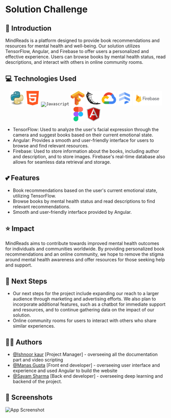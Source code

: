 # Solution Challenge

## 📖 Introduction
MindReads is a platform designed to provide book recommendations and resources for mental health and well-being. Our solution utilizes TensorFlow, Angular, and Firebase to offer users a personalized and effective experience. Users can browse books by mental health status, read descriptions, and interact with others in online community rooms.

## 💻 Technologies Used
<p align="center">
  <code><img title="Python" height="45" src="https://github.com/StartCodeingWithSayam/photos/blob/master/python.svg"></code>
  <code><img title="HTML5" height="45" src="https://github.com/StartCodeingWithSayam/photos/blob/master/html.svg"></code>
  <code><img title="Javascript" height="45" src="https://github.com/zumrudu-anka/zumrudu-anka/blob/master/images/javascript.svg"></code>
  <code><img title="Tensorflow" height="45" src="https://github.com/Ishnoor-kaur/SolutionChalange/blob/master/images/tensorflow-icon.svg"></code>
  <code><img title="Flask" height="45" src="https://github.com/Ishnoor-kaur/SolutionChalange/blob/master/images/pocoo_flask-icon.svg"></code>
  <code><img title="Google Cloud" height="45" src="https://github.com/Ishnoor-kaur/SolutionChalange/blob/master/images/google_cloud-icon.svg"></code>
  <code><img title="Firestore" height="45" src="https://github.com/Ishnoor-kaur/SolutionChalange/blob/master/images/firestore-svgrepo-com.svg"></code>
  <code><img title="Firebase" height="45" src="https://github.com/Ishnoor-kaur/SolutionChalange/blob/master/images/firebase-ar21.svg"></code>
  <code><img title="Figma" height="45" src="https://github.com/Ishnoor-kaur/SolutionChalange/blob/master/images/figma-icon.svg"></code>
  <code><img title="Angular" height="45" src="https://github.com/Ishnoor-kaur/SolutionChalange/blob/master/images/angular-icon.svg"></code>
</p>

- TensorFlow: Used to analyze the user's facial expression through the camera and suggest books based on their current emotional state.
- Angular: Provides a smooth and user-friendly interface for users to browse and find relevant resources.
- Firebase: Used to store information about the books, including author and description, and to store images. Firebase's real-time database also allows for seamless data retrieval and storage.

## 💕 Features
- Book recommendations based on the user's current emotional state, utilizing TensorFlow.
- Browse books by mental health status and read descriptions to find relevant recommendations.
- Smooth and user-friendly interface provided by Angular.

## ⭐️ Impact
MindReads aims to contribute towards improved mental health outcomes for individuals and communities worldwide. By providing personalized book recommendations and an online community, we hope to remove the stigma around mental health awareness and offer resources for those seeking help and support.

## 🚀 Next Steps
- Our next steps for the project include expanding our reach to a larger audience through marketing and advertising efforts. We also plan to incorporate additional features, such as a chatbot for immediate support and resources, and to continue gathering data on the impact of our solution.
- Online community rooms for users to interact with others who share similar experiences.

## 🥷🏻 Authors

- [@Ishnoor kaur](https://github.com/Ishnoor-kaur) [Project Manager] - overseeing all the documentation part and video scripting
- [@Manas Gupta](https://github.com/cyberbuddy-manas) [Front end developer] - overseeing user interface and experience and used Angular to build the website
- [@Sayam Sharma](https://github.com/StartCodeingWithSayam) [Back end developer] - overseeing deep learning and backend of the project.


## 🍕 Screenshots

![App Screenshot](https://via.placeholder.com/468x300?text=App+Screenshot+Here)

